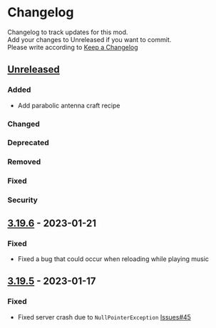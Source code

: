 # Changelog

Changelog to track updates for this mod.  
Add your changes to Unreleased if you want to commit.  
Please write according to [Keep a Changelog](https://keepachangelog.com/en/1.0.0/)

## [Unreleased]

### Added

- Add parabolic antenna craft recipe

### Changed

### Deprecated

### Removed

### Fixed

### Security

## [3.19.6] - 2023-01-21

### Fixed

- Fixed a bug that could occur when reloading while playing music

## [3.19.5] - 2023-01-17

### Fixed

- Fixed server crash due to `NullPointerException` [Issues#45](https://github.com/TeamFelnull/IamMusicPlayer/issues/45)

[Unreleased]: https://github.com/TeamFelnull/IamMusicPlayer/compare/v3.19.6...HEAD

[3.19.6]: https://github.com/TeamFelnull/IamMusicPlayer/compare/v3.19.5...v3.19.6

[3.19.5]: https://github.com/TeamFelnull/IamMusicPlayer/commits/v3.19.5
